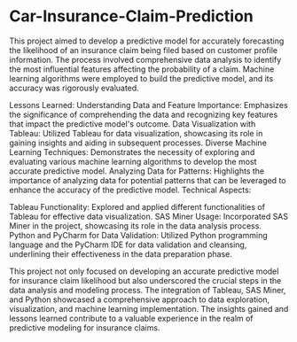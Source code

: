 # Car-Insurance-Claim-Prediction
This project aimed to develop a predictive model for accurately forecasting the likelihood of an insurance claim being filed based on customer profile information. 
The process involved comprehensive data analysis to identify the most influential features affecting the probability of a claim.
Machine learning algorithms were employed to build the predictive model, and its accuracy was rigorously evaluated.

Lessons Learned:
Understanding Data and Feature Importance:
Emphasizes the significance of comprehending the data and recognizing key features that impact the predictive model's outcome.
Data Visualization with Tableau:
Utilized Tableau for data visualization, showcasing its role in gaining insights and aiding in subsequent processes.
Diverse Machine Learning Techniques:
Demonstrates the necessity of exploring and evaluating various machine learning algorithms to develop the most accurate predictive model.
Analyzing Data for Patterns:
Highlights the importance of analyzing data for potential patterns that can be leveraged to enhance the accuracy of the predictive model.
Technical Aspects:

Tableau Functionality:
Explored and applied different functionalities of Tableau for effective data visualization.
SAS Miner Usage:
Incorporated SAS Miner in the project, showcasing its role in the data analysis process.
Python and PyCharm for Data Validation:
Utilized Python programming language and the PyCharm IDE for data validation and cleansing, underlining their effectiveness in the data preparation phase.

This project not only focused on developing an accurate predictive model for insurance claim likelihood but also underscored the crucial steps in the data analysis and modeling process. 
The integration of Tableau, SAS Miner, and Python showcased a comprehensive approach to data exploration, visualization, and machine learning implementation. 
The insights gained and lessons learned contribute to a valuable experience in the realm of predictive modeling for insurance claims.
